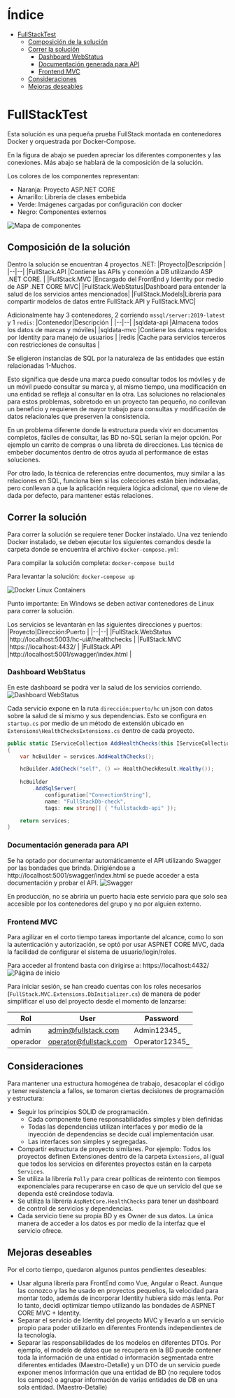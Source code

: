 # Índice <!-- omit in toc -->
- [FullStackTest](#fullstacktest)
  - [Composición de la solución](#composición-de-la-solución)
  - [Correr la solución](#correr-la-solución)
    - [Dashboard WebStatus](#dashboard-webstatus)
    - [Documentación generada para API](#documentación-generada-para-api)
    - [Frontend MVC](#frontend-mvc)
  - [Consideraciones](#consideraciones)
  - [Mejoras deseables](#mejoras-deseables)

# FullStackTest
Esta solución es una pequeña prueba FullStack montada en contenedores Docker y orquestrada por Docker-Compose. 

En la figura de abajo se pueden apreciar los diferentes componentes y las conexiones. Más abajo se hablará de la composición de la solución.

Los colores de los componentes representan:
- Naranja: Proyecto ASP.NET CORE
- Amarillo: Librería de clases embebida
- Verde: Imágenes cargadas por configuración con docker
- Negro: Componentes externos

![Mapa de componentes](https://github.com/adearriba/FullStackTest/blob/main/img/ComponentMap.png?raw=true)

## Composición de la solución
Dentro la solución se encuentran 4 proyectos .NET:
|Proyecto|Descripción  |
|--|--|
|FullStack.API  |Contiene las APIs y conexión a DB utilizando ASP .NET CORE. |
|FullStack.MVC |Encargado del FrontEnd y Identity por medio de ASP .NET CORE MVC|
|FullStack.WebStatus|Dashboard para entender la salud de los servicios antes mencionados|
|FullStack.Models|Libreria para compartir modelos de datos entre FullStack.API y FullStack.MVC|

Adicionalmente hay 3 contenedores, 2 corriendo ``mssql/server:2019-latest`` y 1 ``redis``:
|Contenedor|Descripción  |
|--|--|
|sqldata-api  |Almacena todos los datos de marcas y móviles|
|sqldata-mvc  |Contiene los datos requeridos por Identity para manejo de usuarios |
|redis  |Cache para servicios terceros con restricciones de consultas |

Se eligieron instancias de SQL por la naturaleza de las entidades que están relacionadas 1-Muchos. 

Esto significa que desde una marca puedo consultar todos los móviles y de un móvil puedo consultar su marca y, al mismo tiempo, una modificación en una entidad se refleja al consultar en la otra. Las soluciones no relacionales para estos problemas, sobretodo en un proyecto tan pequeño, no conllevan un beneficio y requieren de mayor trabajo para consultas y modificación de datos relacionales que preserven la consistencia.

En un problema diferente donde la estructura pueda vivir en documentos completos, fáciles de consultar, las BD no-SQL serían la mejor opción. Por ejemplo un carrito de compras o una libreta de direcciones. Las técnica de embeber documentos dentro de otros ayuda al performance de estas soluciones.

Por otro lado, la técnica de referencias entre documentos, muy similar a las relaciones en SQL, funciona bien si las colecciones están bien indexadas, pero conllevan a que la aplicación requiera lógica adicional, que no viene de dada por defecto, para mantener estás relaciones.

## Correr la solución
Para correr la solución se requiere tener Docker instalado. Una vez teniendo Docker instalado, se deben ejecutar los siguientes comandos desde la carpeta donde se encuentra el archivo ``docker-compose.yml``:

Para compilar la solución completa:
``docker-compose build``

Para levantar la solución:
``docker-compose up``

![Docker Linux Containers](https://github.com/adearriba/FullStackTest/blob/main/img/Docker_Linux_Containers.png?raw=true)

Punto importante: En Windows se deben activar contenedores de Linux para correr la solución.

Los servicios se levantarán en las siguientes direcciones y puertos:
|Proyecto|Dirección:Puerto  |
|--|--|
|FullStack.WebStatus  |http://localhost:5003/hc-ui#/healthchecks  |
|FullStack.MVC |https://localhost:4432/ |
|FullStack.API |http://localhost:5001/swagger/index.html |


### Dashboard WebStatus
En este dashboard se podrá ver la salud de los servicios corriendo. 
![Dashboard WebStatus](https://github.com/adearriba/FullStackTest/blob/main/img/WebStatus_Dashboardpng.png?raw=true)

Cada servicio expone en la ruta ``dirección:puerto/hc`` un json con datos sobre la salud de sí mismo y sus dependencias. Esto se configura en ``startup.cs`` por medio de un método de extensión ubicado en ``Extensions\HealthChecksExtensions.cs`` dentro de cada proyecto.

```C#
public static IServiceCollection AddHealthChecks(this IServiceCollection services, IConfiguration configuration)
{
    var hcBuilder = services.AddHealthChecks();

    hcBuilder.AddCheck("self", () => HealthCheckResult.Healthy());
    
    hcBuilder
        .AddSqlServer(
            configuration["ConnectionString"],
            name: "FullStackDb-check",
            tags: new string[] { "fullstackdb-api" });

    return services;
}
```

###  Documentación generada para API
Se ha optado por documentar automáticamente el API utilizando Swagger por las bondades que brinda. Dirigiéndose a http://localhost:5001/swagger/index.html se puede acceder a esta documentación y probar el API.
![Swagger](https://github.com/adearriba/FullStackTest/blob/main/img/API_Generated_Documentation.png?raw=true)

En producción, no se abriría un puerto hacia este servicio para que solo sea accesible por los contenedores del grupo y no por alguien externo.

###  Frontend MVC
Para agilizar en el corto tiempo tareas importante del alcance, como lo son la autenticación y autorización, se optó por usar ASPNET CORE MVC, dada la facilidad de configurar el sistema de usuario/login/roles.

Para acceder al frontend basta con dirigirse a: https://localhost:4432/ 
![Página de inicio](https://github.com/adearriba/FullStackTest/blob/main/img/HomePage.png?raw=true)

Para iniciar sesión, se han creado cuentas con los roles necesarios (``FullStack.MVC.Extensions.DbInitializer.cs``) de manera de poder simplificar el uso del proyecto desde el momento de lanzarse:

|Rol|User|Password|
|--|--|--|
|admin|admin@fullstack.com|Admin12345_|
|operador|operator@fullstack.com|Operator12345_|


## Consideraciones
Para mantener una estructura homogénea de trabajo, desacoplar el código y tener resistencia a fallos, se tomaron ciertas decisiones de programación y estructura:

 - Seguir los principios SOLID de programación.
	 - Cada componente tiene responsabilidades simples y bien definidas
	 - Todas las dependencias utilizan interfaces y por medio de la inyección de dependencias se decide cuál implementación usar.
	 - Las interfaces son simples y segregadas.
 - Compartir estructura de proyecto similares. Por ejemplo: Todos los proyectos definen Extensiones dentro de la carpeta ``Extensions``, al igual que todos los servicios en diferentes proyectos están en la carpeta ``Services``.
 - Se utiliza la librería ``Polly`` para crear políticas de reintento con tiempos exponenciales para recuperarse en caso de que un servicio del que se dependa esté creándose todavía.
 - Se utiliza la librería ``AspNetCore.HealthChecks`` para tener un dashboard de control de servicios y dependencias.
 - Cada servicio tiene su propia BD y es Owner de sus datos. La única manera de acceder a los datos es por medio de la interfaz que el servicio ofrece.

## Mejoras deseables
Por el corto tiempo, quedaron algunos puntos pendientes deseables:

 - Usar alguna librería para FrontEnd como Vue, Angular o React. Aunque las conozco y las he usado en proyectos pequeños, la velocidad para montar todo, además de incorporar Identity hubiera sido más lenta. Por lo tanto, decidí optimizar tiempo utilizando las bondades de ASPNET CORE MVC + Identity.
 - Separar el servicio de Identity del proyecto MVC y llevarlo a un servicio propio para poder utilizarlo en diferentes Frontends independientes de la tecnología.
 - Separar las responsabilidades de los modelos en diferentes DTOs. Por ejemplo, el modelo de datos que se recupera en la BD puede contener toda la información de una entidad o información segmentada entre diferentes entidades (Maestro-Detalle) y un DTO de un servicio puede exponer menos información que una entidad de BD (no requiere todos los campos) o agrupar información de varias entidades de DB en una sola entidad. (Maestro-Detalle)
